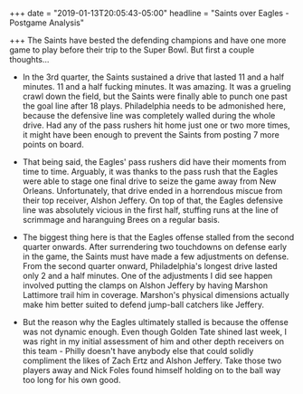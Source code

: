 +++
date = "2019-01-13T20:05:43-05:00"
headline = "Saints over Eagles - Postgame Analysis"

+++
The Saints have bested the defending champions and have one more game to play before their trip to the Super Bowl. But first a couple thoughts...

* In the 3rd quarter, the Saints sustained a drive that lasted 11 and a half minutes. 11 and a half fucking minutes. It was amazing. It was a grueling crawl down the field, but the Saints were finally able to punch one past the goal line after 18 plays. Philadelphia needs to be admonished here, because the defensive line was completely walled during the whole drive. Had any of the pass rushers hit home just one or two more times, it might have been enough to prevent the Saints from posting 7 more points on board.  

    
* That being said, the Eagles' pass rushers did have their moments from time to time. Arguably, it was thanks to the pass rush that the Eagles were able to stage one final drive to seize the game away from New Orleans. Unfortunately, that drive ended in a horrendous miscue from their top receiver, Alshon Jeffery. On top of that, the Eagles defensive line was absolutely vicious in the first half, stuffing runs at the line of scrimmage and haranguing Brees on a regular basis.  

    
* The biggest thing here is that the Eagles offense stalled from the second quarter onwards. After surrendering two touchdowns on defense early in the game, the Saints must have made a few adjustments on defense. From the second quarter onward, Philadelphia's longest drive lasted only 2 and a half minutes. One of the adjustments I did see happen involved putting the clamps on Alshon Jeffery by having Marshon Lattimore trail him in coverage. Marshon's physical dimensions actually make him better suited to defend jump-ball catchers like Jeffery.  

    
* But the reason why the Eagles ultimately stalled is because the offense was not dynamic enough. Even though Golden Tate shined last week, I was right in my initial assessment of him and other depth receivers on this team - Philly doesn't have anybody else that could solidly compliment the likes of Zach Ertz and Alshon Jeffery. Take those two players away and Nick Foles found himself holding on to the ball way too long for his own good.